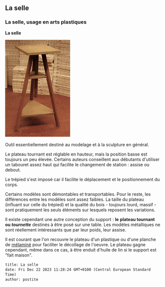 ## La selle
### La selle, usage en arts plastiques
 **La selle**  

![](images/selleversionweb.jpg)

Outil essentiellement destiné au modelage et à la sculpture en général.

Le plateau tournant est réglable en hauteur, mais la position basse est toujours un peu élevée. Certains auteurs conseillent aux débutants d'utiliser un tabouret assez haut qui facilite le changement de station : assise ou debout.

Le trépied s'est imposé car il facilite le déplacement et le positionnement du corps.

Certains modèles sont démontables et transportables. Pour le reste, les différences entre les modèles sont assez faibles. La taille du plateau (influant sur celle du trépied) et la qualité du bois - toujours lourd, massif - sont pratiquement les seuls éléments sur lesquels reposent les variations.

Il existe cependant une autre conception du support : **le** **plateau tournant ou _tournette_** destinés à être posé sur une table. Les modèles métalliques ne sont réellement intéressants que par leur poids, leur assise.

Il est courant que l'on recouvre le plateau d'un plastique ou d'une planche de [mélaminé](melamine.html) pour faciliter le décollage de l'oeuvre. Le plateau gagne cependant, même dans ce cas, à être enduit d'huile de lin si le support est "fait maison".


```
title: La selle
date: Fri Dec 22 2023 11:28:24 GMT+0100 (Central European Standard Time)
author: postite
```
